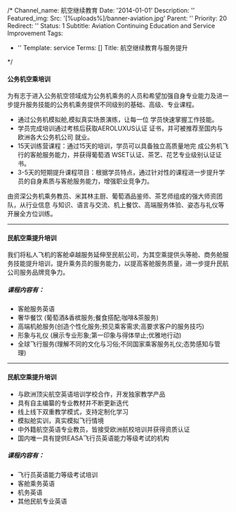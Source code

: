 /*
Channel_name: 航空继续教育
Date: '2014-01-01'
Description: ''
Featured_img:
  Src: '[%uploads%]/banner-aviation.jpg'
Parent: ''
Priority: 20
Redirect: ''
Status: 1
Subtitle: Aviation Continuing Education and Service Improvement
Tags:
- ''
Template: service
Terms: []
Title: 航空继续教育与服务提升

*/


<h4>公务机空乘培训</h4>
<p>为有志于进入公务航空领域成为公务机乘务的人员和希望加强自身专业能力及进一步提升服务技能的公务机乘务提供不同级别的基础、高级、专业课程。</p>
<ul>
<li>通过公务机模拟舱,模拟真实场景演练，让每一位 学员快速掌握工作技能。</li>
<li>学员完成培训通过考核后获取AEROLUXUS认证 证书，并可被推荐至国内与欧洲各大公务机公司 就业。</li>
<li>15天训练营课程：通过15天的培训，学员可以具备独立高质量地完 成公务机飞行的客舱服务能力，并获得葡萄酒 WSET认证、茶艺、花艺专业级别认证证书。</li>
<li>3-5天的短期提升课程项目：根据学员特点，通过针对性的课程进一步提升学
员的自身素质与客舱服务能力，增强职业竞争力。</li>
</ul>
<p>由资深公务机乘务教员、米其林主厨、葡萄酒品鉴师、茶艺师组成的强大师资团队，从行业信息
与知识、语言与交流、机上餐饮、高端服务体验、姿态与礼仪等开展全方位训练。</p>
<hr>
<h4>民航空乘提升培训</h4>
<p>我们将私人飞机的客舱卓越服务延伸至民航公司，为其空乘提供头等舱、商务舱服务技能提升培训，提升乘务员的服务能力，以提高客舱服务质量，进一步提升民航公司服务品牌竞争力。</p>
<h5>课程内容有：</h5>
<ul>
<li>客舱服务英语</li>
<li>奢华餐饮 (葡萄酒&香槟服务;餐食搭配;咖啡&茶服务)</li>
<li>高端机舱服务(创造个性化服务;预见乘客需求;高要求客户的服务技巧)</li>
<li>形象与礼仪 (展示专业形象;第一印象与得体举止;优雅地行动)</li>
<li>全球飞行服务(理解不同的文化与习俗;不同国家乘客服务礼仪;态势感知与管理)</li>
</ul>
<hr>
<h4>民航空乘提升培训</h4>
<ul>
<li>与欧洲顶尖航空英语培训学校合作，开发独家教学产品</li>
<li>具有自主编纂的专业教材并不断更新迭代</li>
<li>线上线下双重教学模式，支持定制化学习</li>
<li>模拟舱实训，真实模拟飞行情境</li>
<li>中外籍航空英语专业教员，皆接受欧洲航校培训并获得资质认证</li>
<li>国内唯一具有提供EASA飞行员英语能力等级考试的机构</li>
</ul>
<h5>课程内容有：</h5>
<ul>
<li>飞行员英语能力等级考试培训</li>
<li>客舱乘务英语</li>
<li>机务英语</li>
<li>其他民航专业英语</li>